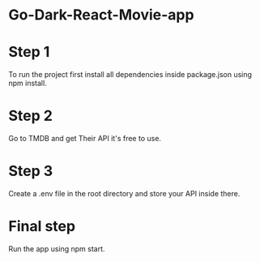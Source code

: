 # Go-Dark-React-Movie-app

# Step 1 
To run the project first install all dependencies inside package.json using npm install.

# Step 2 
Go to TMDB and get Their API it's free to use.

# Step 3
Create a .env file in the root directory and store your API inside there.

# Final step 
Run the app using npm start.
